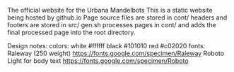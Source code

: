 The official website for the Urbana Mandelbots
This is a static website being hosted by github.io
Page source files are stored in cont/
headers and footers are stored in src/
gen.sh processes pages in cont/ and adds the final processed page into the
root directory.

Design notes:
colors:
white #ffffff
black #101010
red #c02020
fonts:
	Raleway (250 weight)
	https://fonts.google.com/specimen/Raleway
	Roboto Light for body text
	https://fonts.google.com/specimen/Roboto
